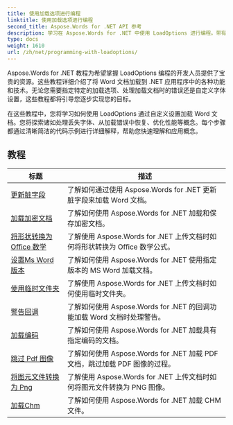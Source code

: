 ```yaml
---
title: 使用加载选项进行编程
linktitle: 使用加载选项进行编程
second_title: Aspose.Words for .NET API 参考
description: 学习在 Aspose.Words for .NET 中使用 LoadOptions 进行编程。带有示例代码的详细教程，用于加载和自定义 Word 文档的加载。
type: docs
weight: 1610
url: /zh/net/programming-with-loadoptions/
---
```

Aspose.Words for .NET 教程为希望掌握 LoadOptions 编程的开发人员提供了宝贵的资源。这些教程详细介绍了将 Word 文档加载到 .NET 应用程序中的各种功能和技术。无论您需要指定特定的加载选项、处理加载文档时的错误还是自定义字体设置，这些教程都将引导您逐步实现您的目标。

在这些教程中，您将学习如何使用 LoadOptions 通过自定义设置加载 Word 文档。您将探索诸如处理丢失字体、从加载错误中恢复、优化性能等概念。每个步骤都通过清晰简洁的代码示例进行详细解释，帮助您快速理解和应用概念。

 ## 教程
| 标题 | 描述 |
| --- | --- |
| [更新脏字段](./update-dirty-fields/) | 了解如何通过使用 Aspose.Words for .NET 更新脏字段来加载 Word 文档。 |
| [加载加密文档](./load-encrypted-document/) | 了解如何使用 Aspose.Words for .NET 加载和保存加密文档。 |
| [将形状转换为 Office 数学](./convert-shape-to-office-math/) | 了解使用 Aspose.Words for .NET 上传文档时如何将形状转换为 Office 数学公式。 |
| [设置Ms Word版本](./set-ms-word-version/) | 了解如何使用 Aspose.Words for .NET 使用指定版本的 MS Word 加载文档。 |
| [使用临时文件夹](./use-temp-folder/) | 了解使用 Aspose.Words for .NET 上传文档时如何使用临时文件夹。 |
| [警告回调](./warning-callback/) | 了解如何使用 Aspose.Words for .NET 的回调功能加载 Word 文档时处理警告。 |
| [加载编码](./load-with-encoding/) | 了解如何使用 Aspose.Words for .NET 加载具有指定编码的文档。 |
| [跳过 Pdf 图像](./skip-pdf-images/) | 了解如何使用 Aspose.Words for .NET 加载 PDF 文档，跳过加载 PDF 图像的过程。 |
| [将图元文件转换为 Png](./convert-metafiles-to-png/) | 了解使用 Aspose.Words for .NET 上传文档时如何将图元文件转换为 PNG 图像。 |
| [加载Chm](./load-chm/) | 了解如何使用 Aspose.Words for .NET 加载 CHM 文件。 |